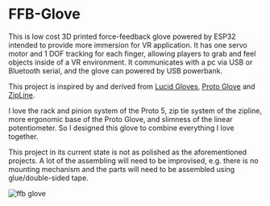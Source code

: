 # FFB-Glove

This is low cost 3D printed force-feedback glove powered by ESP32 intended to provide more immersion for VR application. It has one servo motor and 1 DOF tracking for each finger, allowing players to grab and feel objects inside of a VR environment. It communicates with a pc via USB or Bluetooth serial, and the glove can powered by USB powerbank.

This project is inspired by and derived from [Lucid Gloves](https://github.com/LucidVR/lucidgloves), [Proto Glove](https://github.com/Valsvirtuals/ProtoGlove) and [ZipLine](https://github.com/Valsvirtuals/ZipLine).

I love the rack and pinion system of the Proto 5, zip tie system of the zipline, more ergonomic base of the Proto Glove, and slimness of the linear potentiometer. So I designed this glove to combine everything I love together.

This project in its current state is not as polished as the aforementioned projects. A lot of the assembling will need to be improvised, e.g. there is no mounting mechanism and the parts will need to be assembled using glue/double-sided tape.

![ffb glove](https://github.com/Summer-1999/FFB-Glove/assets/92577776/c56e9f81-a288-4946-b712-760b342d9213)
